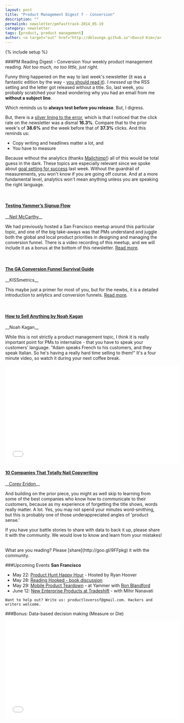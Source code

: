 ```yaml
---
layout: post
title: "Product Management Digest 7 - Conversion"
description: ""
permalink: newsletter/pmfasttrack-2014_05-19
category: newsletter
tags: [product, product management]
author: <a target="out" href="http://dklounge.github.io">David Kim</a>
---
```

{% include setup %}

###PM Reading Digest - Conversion
Your weekly product management reading. _Not too much, no too little, just right_.

Funny thing happened on the way to last week\'s newsletter (it was a fantastic edition by the way - [you should read it]({{BASE_PATH}}/newsletter/pmfasttrack-2014_05-12)). I _messed up_ the RSS setting and the letter got released without a title. So, last week, you probably scratched your head wondering why you had an email from me __without a subject line__.

Which reminds us to __always test before you release__. But, I digress.

But, there is a <a target="out" href="http://dklounge.github.io/signal-to-noise-ratio/">silver lining to the error</a>, which is that I noticed that the click rate on the newsletter was a dismal __16.3%__. Compare that to the prior week\'s of __38.6%__ and the week before that of __37.3%__ clicks. And this reminds us:

* Copy writing and headlines matter a lot, and
* You have to measure

Because without the analytics (thanks [Mailchimp!](http://mailchimp.com/)) all of this would be total guess in the dark. These topics are especially relevant since we spoke about [goal setting for success]({{BASE_PATH}}/newsletter/pmfasttrack-2014_05-12) last week. Without the guardrail of measurements, you won\'t know if you are going off course. And at a more fundamental level, analytics won\'t mean anything unless you are speaking the right language.

<br />

<h4><a target="out" href="https://medium.com/yammer-product/13eeb6435a73">Testing Yammer’s Signup Flow</a></h4>
__<a target="out" href="https://medium.com/@hardkornelius">Neil McCarthy</a>__

We had previously hosted a San Francisco meetup around this particular topic, and one of the big take-aways was that PMs understand and juggle both the global and local product priorities in designing and managing the conversion funnel. There is a video recording of this meetup, and we will include it as a bonus at the bottom of this newsletter. <a target="out" href="https://medium.com/yammer-product/13eeb6435a73">Read more</a>.

<br />
<h4><a target="out" href="http://blog.kissmetrics.com/conversion-funnel-survival-guide/">The GA Conversion Funnel Survival Guide</a></h4>
__KISSmetrics__

This maybe just a primer for most of you, but for the newbs, it is a detailed introduction to anlytics and conversion funnels. <a target="out" href="http://blog.kissmetrics.com/conversion-funnel-survival-guide/">Read more</a>.

<br />
<h4><a target="out" href="http://youtu.be/ueFUfUuaT3c">How to Sell Anything by Noah Kagan</a></h4>
__Noah Kagan__

While this is not strictly a product management topic, I think it is really important point for PMs to internalize - that you have to speak your customers\' language. "Adam speaks French to his customers, and they speak Italian. So he\'s having a really hard time selling to them!" It\'s a four minute video, so watch it during your next coffee break.

<iframe width="560" height="315" src="//www.youtube.com/embed/ueFUfUuaT3c?rel=0" frameborder="0" allowfullscreen></iframe>

<br />
<h4><a target="out" href="http://blog.hubspot.com/blog/tabid/6307/bid/33441/10-Companies-That-Totally-Nail-Copywriting.aspx">10 Companies That Totally Nail Copywriting</a></h4>
__<a target="out" href="http://blog.hubspot.com/marketing/author/corey-eridon">Corey Eridon</a>__

And building on the prior piece, you might as well skip to learning from some of the best companies who know how to communicate to their customers, because as my experience of forgetting the title shows, words really matter. A lot. Yes, you may not spend your minutes word-smithing, but this is probably one of those underappreciated angles of 'product sense.'

If you have your battle stories to share with data to back it up, please share it with the community. We would love to know and learn from your mistakes!

<br />
What are you reading? Please [share](http://goo.gl/9FFpkg) it with the community.

###Upcoming Events
__San Francisco__

* May 22: [Product Hunt Happy Hour](http://goo.gl/HDLcNS) - Hosted by Ryan Hoover
* May 28: [Reading Hooked - book discussion](http://goo.gl/aRnB8i)
* May 29: [Mobile Product Teardown](http://www.meetup.com/ProductManagementFastTrack/events/182737312/) - at Yammer with [Ron Blandford](https://www.linkedin.com/pub/ron-blandford/1/320/793)
* June 12: [New Enterprise Products at Tradeshift](http://www.meetup.com/ProductManagementFastTrack/events/182734212/) - with Mihir Nanavati

`Want to help out? Write us: productloverssf@gmail.com. Hackers and writers welcome.`

###Bonus: Data-based decision making (Measure or Die)

<iframe width="560" height="315" src="//www.youtube.com/embed/YSHgsmdf95E?rel=0" frameborder="0" allowfullscreen></iframe>
